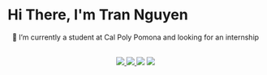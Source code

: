 # Hi There, I'm Tran Nguyen

<div align="center">🌱 I’m currently a student at Cal Poly Pomona and looking for an internship <br><br>

<a href="https://github.com/dexter-nguyen/Stock-Price-Prediction" ><img src="https://img.shields.io/badge/Python-FFD43B?style=for-the-badge&logo=python&logoColor=blue" > </a><img src="https://img.shields.io/badge/C%2B%2B-00599C?style=for-the-badge&logo=c%2B%2B&logoColor=white"><a href="https://github.com/dexter-nguyen/Roulette-Game"> <img src="https://img.shields.io/badge/Java-ED8B00?style=for-the-badge&logo=java&logoColor=white"></a> <img src="https://img.shields.io/badge/JavaScript-323330?style=for-the-badge&logo=javascript&logoColor=F7DF1E">
  <!--<img src="https://img.shields.io/badge/Go-00ADD8?style=for-the-badge&logo=go&logoColor=white"><a href ="https://dexter-nguyen.github.io/solar-system/"></a></div>-->
